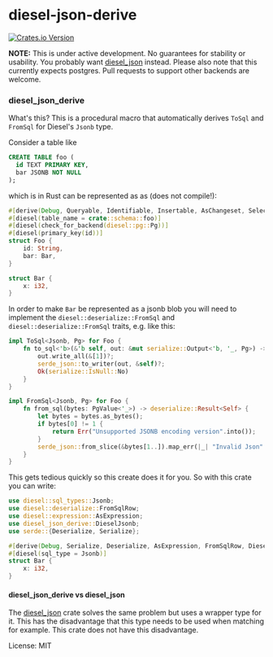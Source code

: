 # diesel-json-derive

[![Crates.io Version](https://img.shields.io/crates/v/diesel-json-derive)](https://crates.io/crates/diesel-json-derive)

__NOTE:__ This is under active development. No guarantees for stability or usability. You probably want [diesel_json](https://crates.io/crates/diesel_json) instead. Please also note that this currently expects postgres. Pull requests to support other backends are welcome.

### diesel_json_derive

What's this? This is a procedural macro that automatically derives `ToSql` and `FromSql` for Diesel's `Jsonb` type.

Consider a table like

```sql
CREATE TABLE foo (
  id TEXT PRIMARY KEY,
  bar JSONB NOT NULL
);
```

which is in Rust can be represented as as (does not compile!):

```rust
#[derive(Debug, Queryable, Identifiable, Insertable, AsChangeset, Selectable)]
#[diesel(table_name = crate::schema::foo)]
#[diesel(check_for_backend(diesel::pg::Pg))]
#[diesel(primary_key(id))]
struct Foo {
    id: String,
    bar: Bar,
}

struct Bar {
    x: i32,
}
```

In order to make `Bar` be represented as a jsonb blob you will need to implement the `diesel::deserialize::FromSql` and `diesel::deserialize::FromSql` traits, e.g. like this:

```rust
impl ToSql<Jsonb, Pg> for Foo {
    fn to_sql<'b>(&'b self, out: &mut serialize::Output<'b, '_, Pg>) -> serialize::Result {
        out.write_all(&[1])?;
        serde_json::to_writer(out, &self)?;
        Ok(serialize::IsNull::No)
    }
}

impl FromSql<Jsonb, Pg> for Foo {
    fn from_sql(bytes: PgValue<'_>) -> deserialize::Result<Self> {
        let bytes = bytes.as_bytes();
        if bytes[0] != 1 {
            return Err("Unsupported JSONB encoding version".into());
        }
        serde_json::from_slice(&bytes[1..]).map_err(|_| "Invalid Json".into())
    }
}

```

This gets tedious quickly so this create does it for you. So with this crate you can write:

```rust
use diesel::sql_types::Jsonb;
use diesel::deserialize::FromSqlRow;
use diesel::expression::AsExpression;
use diesel_json_derive::DieselJsonb;
use serde::{Deserialize, Serialize};

#[derive(Debug, Serialize, Deserialize, AsExpression, FromSqlRow, DieselJsonb)]
#[diesel(sql_type = Jsonb)]
struct Bar {
    x: i32,
}
```

#### diesel_json_derive vs diesel_json

The [diesel_json](https://crates.io/crates/diesel_json) crate solves the
same problem but uses a wrapper type for it. This has the disadvantage that
this type needs to be used when matching for example. This crate does not
have this disadvantage.

License: MIT
